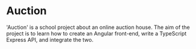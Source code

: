 
# Auction

'Auction' is a school project about an online auction house. The aim of the project is to learn how to create an Angular front-end, write a TypeScript Express API, and integrate the two.